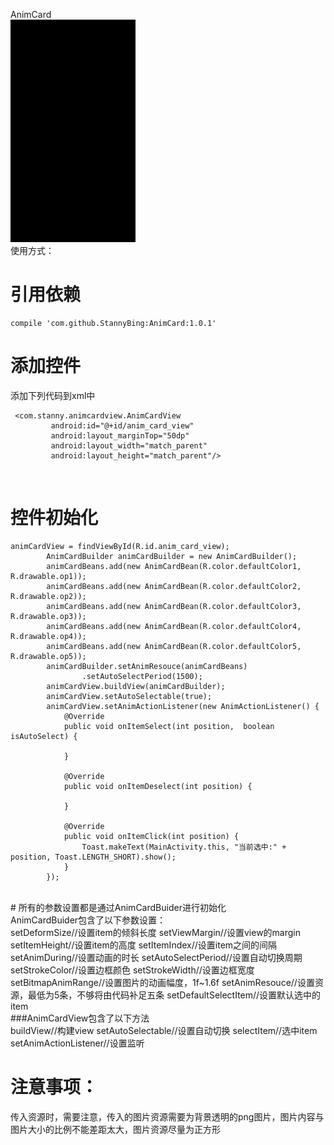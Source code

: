 AnimCard<br>
![示例](https://github.com/StannyBing/AnimCard/blob/master/demo.gif) <br>
使用方式：<br>
# 引用依赖<br>
```
compile 'com.github.StannyBing:AnimCard:1.0.1'
```

# 添加控件<br>
 添加下列代码到xml中<br>
```
 <com.stanny.animcardview.AnimCardView
         android:id="@+id/anim_card_view"
         android:layout_marginTop="50dp"
         android:layout_width="match_parent"
         android:layout_height="match_parent"/>
```
 <br>
 
 # 控件初始化<br>
 ```
 animCardView = findViewById(R.id.anim_card_view);
         AnimCardBuilder animCardBuilder = new AnimCardBuilder();
         animCardBeans.add(new AnimCardBean(R.color.defaultColor1, R.drawable.op1));
         animCardBeans.add(new AnimCardBean(R.color.defaultColor2, R.drawable.op2));
         animCardBeans.add(new AnimCardBean(R.color.defaultColor3, R.drawable.op3));
         animCardBeans.add(new AnimCardBean(R.color.defaultColor4, R.drawable.op4));
         animCardBeans.add(new AnimCardBean(R.color.defaultColor5, R.drawable.op5));
         animCardBuilder.setAnimResouce(animCardBeans)
                 .setAutoSelectPeriod(1500);
         animCardView.buildView(animCardBuilder);
         animCardView.setAutoSelectable(true);
         animCardView.setAnimActionListener(new AnimActionListener() {
             @Override
             public void onItemSelect(int position,  boolean isAutoSelect) {

             }

             @Override
             public void onItemDeselect(int position) {

             }

             @Override
             public void onItemClick(int position) {
                 Toast.makeText(MainActivity.this, "当前选中:" + position, Toast.LENGTH_SHORT).show();
             }
         });

```

 <br>
# 所有的参数设置都是通过AnimCardBuider进行初始化<br>
 AnimCardBuider包含了以下参数设置：<br>
 setDeformSize//设置item的倾斜长度
 setViewMargin//设置view的margin
 setItemHeight//设置item的高度
 setItemIndex//设置item之间的间隔
 setAnimDuring//设置动画的时长
 setAutoSelectPeriod//设置自动切换周期
 setStrokeColor//设置边框颜色
 setStrokeWidth//设置边框宽度
 setBitmapAnimRange//设置图片的动画幅度，1f~1.6f
 setAnimResouce//设置资源，最低为5条，不够将由代码补足五条
 setDefaultSelectItem//设置默认选中的item

 <br>
 ###AnimCardView包含了以下方法<br>
 buildView//构建view
 setAutoSelectable//设置自动切换
 selectItem//选中item
 setAnimActionListener//设置监听

# 注意事项：<br>
 传入资源时，需要注意，传入的图片资源需要为背景透明的png图片，图片内容与图片大小的比例不能差距太大，图片资源尽量为正方形<br>
